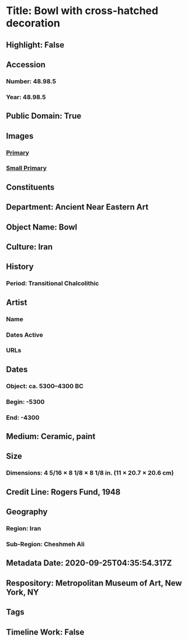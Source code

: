 # Title: Bowl with cross-hatched decoration
## Highlight: False
## Accession
### Number: 48.98.5
### Year: 48.98.5
## Public Domain: True
## Images
### [Primary](https://images.metmuseum.org/CRDImages/an/original/hb48_98_5.jpg)
### [Small Primary](https://images.metmuseum.org/CRDImages/an/web-large/hb48_98_5.jpg)
## Constituents
## Department: Ancient Near Eastern Art
## Object Name: Bowl
## Culture: Iran
## History
### Period: Transitional Chalcolithic
## Artist
### Name
### Dates Active
### URLs
## Dates
### Object: ca. 5300–4300 BC
### Begin: -5300
### End: -4300
## Medium: Ceramic, paint
## Size
### Dimensions: 4 5/16 × 8 1/8 × 8 1/8 in. (11 × 20.7 × 20.6 cm)
## Credit Line: Rogers Fund, 1948
## Geography
### Region: Iran
### Sub-Region: Cheshmeh Ali
## Metadata Date: 2020-09-25T04:35:54.317Z
## Respository: Metropolitan Museum of Art, New York, NY
## Tags
## Timeline Work: False